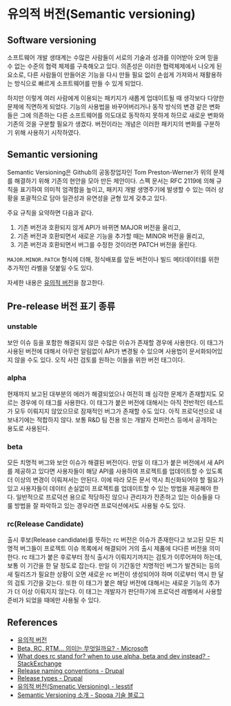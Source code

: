 # 유의적 버전(Semantic versioning)

## Software versioning

소프트웨어 개발 생태계는 수많은 사람들이 서로의 기술과 성과를 이어받아 오며 믿을 수 없는 수준의 협력 체제를 구축해오고 있다. 의존성은 이러한 협력체제에서 나오게 된 요소로, 다른 사람들이 만들어온 기능을 다시 만들 필요 없이 손쉽게 가져와서 재활용하는 방식으로 빠르게 소프트웨어를 만들 수 있게 되었다.

하지만 이렇게 여러 사람에게 이용되는 패키지가 새롭게 업데이트될 때 생각보다 다양한 문제에 직면하게 되었다. 기능의 사용법을 바꾸어버리거나 동작 방식의 변경 같은 변화들은 그에 의존하는 다른 소프트웨어를 의도대로 동작하지 못하게 하므로 새로운 변화와 기존의 것을 구분할 필요가 생겼다. 버전이라는 개념은 이러한 패키지의 변화를 구분하기 위해 사용하기 시작하였다.

## Semantic versioning

Semantic Versioning은 Github의 공동창업자인 Tom Preston-Werner가 위의 문제를 해결하기 위해 기존의 현안을 모아 만든 제안이다. 스펙 문서는 RFC 2119에 의해 규칙을 표기하여 의미적 엄격함을 높이고, 패키지 개발 생명주기에 발생할 수 있는 여러 상황을 포괄적으로 담아 일관성과 유연성을 균형 있게 갖추고 있다.

주요 규칙을 요약하면 다음과 같다.

1. 기존 버전과 호환되지 않게 API가 바뀌면 MAJOR 버전을 올리고,
2. 기존 버전과 호환되면서 새로운 기능을 추가할 때는 MINOR 버전을 올리고,
3. 기존 버전과 호환되면서 버그를 수정한 것이라면 PATCH 버전을 올린다.

`MAJOR.MINOR.PATCH` 형식에 더해, 정식배포를 앞둔 버전이나 빌드 메타데이터를 위한 추가적인 라벨을 덧붙일 수도 있다.

자세한 내용은 [유의적 버전](https://semver.org/lang/ko/)을 참고한다.

## Pre-release 버전 표기 종류

### unstable

보안 이슈 등을 포함한 해결되지 않은 수많은 이슈가 존재할 경우에 사용한다. 이 태그가 사용된 버전에 대해서 아무런 알림없이 API가 변경될 수 있으며 사용법이 문서화되어있지 않을 수도 있다. 오직 사전 검토를 원하는 이들을 위한 버전 태그이다.

### alpha

현재까지 보고된 대부분의 에러가 해결되었으나 여전히 꽤 심각한 문제가 존재할지도 모르는 경우에 이 태그를 사용한다. 이 태그가 붙은 버전에 대해서는 아직 전반적인 테스트가 모두 이뤄지지 않았으므로 잠재적인 버그가 존재할 수도 있다. 아직 프로덕션으로 내보내기에는 적합하지 않다. 보통 R&D 팀 전용 또는 개발자 컨퍼런스 등에서 공개하는 용도로 사용된다.

### beta

모든 치명적 버그와 보안 이슈가 해결된 버전이다. 만일 이 태그가 붙은 버전에서 새 API를 제공하고 있다면 사용자들이 해당 API를 사용하여 프로젝트를 업데이트할 수 있도록 더 이상의 변경이 이뤄져서는 안된다. 이에 따라 모든 문서 역시 최신화되어야 할 필요가 있고 사용자들이 데이터 손실없이 프로젝트를 업데이트할 수 있는 방법을 제공해야 한다. 일반적으로 프로덕션 용으로 적당하진 않으나 관리자가 잔존하고 있는 이슈들을 다룰 방법을 잘 파악하고 있는 경우라면 프로덕션에서도 사용될 수도 있다.

### rc(Release Candidate)

출시 후보(Release candidate)를 뜻하는 rc 버전은 이슈가 존재한다고 보고된 모든 치명적 버그들이 프로젝트 이슈 목록에서 해결되어 거의 출시 제품에 다다른 버전을 의미한다. rc 태그가 붙은 후로부터 정식 출시가 이뤄지기까지는 검토가 이루어져야 하는데, 보통 이 기간을 한 달 정도로 잡는다. 만일 이 기간동안 치명적인 버그가 발견되는 등의 새 릴리즈가 필요한 상황이 오면 새로운 rc 버전이 생성되어야 하며 이로부터 역시 한 달의 검토 기간을 갖는다. 또한 이 태그가 붙은 해당 버전에 대해서는 새로운 기능의 추가가 더 이상 이뤄지지 않는다. 이 태그는 개발자가 판단하기에 프로덕션 레벨에서 사용할 준비가 되었을 때에만 사용될 수 있다.

## References

* [유의적 버전](https://semver.org/lang/ko/)
* [Beta, RC, RTM… 의미는 무엇일까요? - Microsoft](https://blogs.technet.microsoft.com/koalra/2009/07/26/beta-rc-rtm/)
* [What does rc stand for? when to use alpha, beta and dev instead? - StackExchange](https://drupal.stackexchange.com/questions/99612/what-does-rc-stand-for-when-to-use-alpha-beta-and-dev-instead)
* [Release naming conventions - Drupal](https://www.drupal.org/node/1015226)
* [Release types - Drupal](https://www.drupal.org/node/467020)
* [유의적 버전(Smenatic Versioning) - lesstif](https://www.lesstif.com/pages/viewpage.action?pageId=24445279)
* [Semantic Versioning 소개 - Spoqa 기술 블로그](https://spoqa.github.io/2012/12/18/semantic-versioning.html)
